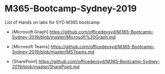 # M365-Bootcamp-Sydney-2019
List of Hands on labs for SYD M365 bootcamp


- [Microsoft Graph] https://github.com/officedevsyd/M365-Bootcamp-Sydney-2019/blob/master/Microsoft%20Graph.md

- [Microsoft Teams] https://github.com/officedevsyd/M365-Bootcamp-Sydney-2019/blob/master/MSTeams.md

- [SharePoint] https://github.com/officedevsyd/M365-Bootcamp-Sydney-2019/blob/master/SharePoint.md
